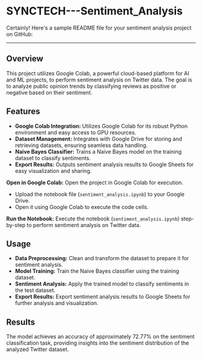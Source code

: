 # SYNCTECH---Sentiment_Analysis
Certainly! Here's a sample README file for your sentiment analysis project on GitHub:

---

## Overview
This project utilizes Google Colab, a powerful cloud-based platform for AI and ML projects, to perform sentiment analysis on Twitter data. The goal is to analyze public opinion trends by classifying reviews as positive or negative based on their sentiment.

## Features
- **Google Colab Integration:** Utilizes Google Colab for its robust Python environment and easy access to GPU resources.
- **Dataset Management:** Integrates with Google Drive for storing and retrieving datasets, ensuring seamless data handling.
- **Naive Bayes Classifier:** Trains a Naive Bayes model on the training dataset to classify sentiments.
- **Export Results:** Outputs sentiment analysis results to Google Sheets for easy visualization and sharing.

**Open in Google Colab:** Open the project in Google Colab for execution.
- Upload the notebook file (`sentiment_analysis.ipynb`) to your Google Drive.
- Open it using Google Colab to execute the code cells.

**Run the Notebook:** Execute the notebook (`sentiment_analysis.ipynb`) step-by-step to perform sentiment analysis on Twitter data.

## Usage
- **Data Preprocessing:** Clean and transform the dataset to prepare it for sentiment analysis.
- **Model Training:** Train the Naive Bayes classifier using the training dataset.
- **Sentiment Analysis:** Apply the trained model to classify sentiments in the test dataset.
- **Export Results:** Export sentiment analysis results to Google Sheets for further analysis and visualization.

## Results
The model achieves an accuracy of approximately 72.77% on the sentiment classification task, providing insights into the sentiment distribution of the analyzed Twitter dataset.
